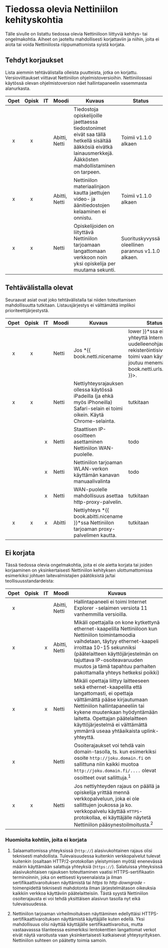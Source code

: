 # Tiedossa olevia Nettiniilon kehityskohtia

Tälle sivulle on listattu tiedossa olevia Nettiniiloon liittyviä kehitys- tai ongelmakohtia. Aiheet on jaoteltu mahdollisesti korjattaviin ja niihin, joita ei aiota tai voida Nettiniilosta riippumattomista syistä korjata.

## Tehdyt korjaukset

Lista aiemmin tehtävälistalla olleista puutteista, jotka on korjattu. Versioviittaukset viittavat Nettiniilon ohjelmistoversioihin. Nettiniilossasi käytössä olevan ohjelmistoversion näet hallintapaneelin vasemmasta alanurkasta.

|Opet | Opisk | IT | Moodi | Kuvaus           | Status  |
|:---:|:-----:|:--:|-------|------------------|---------|
| x   | x     |    | Abitti, Netti| Tiedostoja opiskelijoille jaettaessa tiedostonimet eivät saa tällä hetkellä sisältää ääkkösiä eivätkä lainausmerkkejä. Ääkkösten mahdollistaminen on tarpeen. | Toimii v1.1.0 alkaen |
| x   | x     |    | Abitti, Netti| Nettiniilon materiaalinjaon kautta jaettujen video- ja äänitiedostojen kelaaminen ei onnistu. | Toimii v1.1.0 alkaen |
| x   | x     |    | Netti | Opiskelijoiden on liityttävä Nettiniilon tarjoamaan langattomaan verkkoon noin yksi opiskelija per muutama sekunti. | Suorituskyvyssä oleellinen parannus v1.1.0 alkaen. |

## Tehtävälistalla olevat

Seuraavat asiat ovat joko tehtävälistalla tai niiden toteuttamisen mahdollisuutta tutkitaan. Listausjärjestys ei välttämättä implikoi prioriteettijärjestystä.

|Opet | Opisk | IT | Moodi | Kuvaus           | Status  |
|:---:|:-----:|:--:|-------|------------------|---------|
| x   | x     |    | Netti | Jos *{{ book.netti.nicename | lower }}*ssa ei ole yhteyttä Internetiin, ei uudelleenohjaus rekisteröintisivulle toimi vaan käyttäjä joutuu menemään <{{ book.netti.urls.landing }}>. | tutkitaan |
| x   | x     |    | Netti | Nettiyhteysrajauksen ollessa käytössä iPadeilla (ja ehkä myös iPhoneilla) Safari-selain ei toimi oikein. Käytä Chrome-selainta. | tutkitaan |
|     |       | x  | Netti | Staattisen IP-osoitteen asettaminen Nettiniilon WAN-puolelle. | todo |
|     |       | x  | Netti | Nettiniilon tarjoaman WLAN-verkon käyttämän kanavan manuaalivalinta | todo |
|     |       | x  | Netti | WAN-puolelle mahdollisuus asettaa http-proxy-palvelin. | tutkitaan |
| x   | x     | x  | Abitti| Nettiyhteys *{{ book.abitti.nicename }}*ssa Nettiniilon tarjoaman proxy-palvelimen kautta. | tutkitaan |


## Ei korjata

Tässä tiedossa olevia ongelmakohtia, joita ei ole aietta korjata tai joiden korjaaminen on yksinkertaisesti Nettiniilon kehityksen ulottumattomissa esimerkiksi johtuen laitevalmistajien päätöksistä ja/tai teollisuusstandardeista:

|Opet | Opisk | IT | Moodi | Kuvaus           |
|:---:|:-----:|:--:|-------|------------------|
| x   |       |    | Abitti, Netti | Hallintapaneeli ei toimi Internet Explorer -selaimen versiota 11 vanhemmilla versioilla. |
| x   |       | x  | Abitti, Netti | Mikäli opettajalla on kone kytkettynä ethernet-kaapelilla Nettiniiloon kun Nettiniilon toimintamoodia vaihdetaan, täytyy ethernet-kaapeli irroittaa 10-15 sekunniksi (päätelaitteen käyttöjärjestelmän on tajuttava IP-osoiteavaruuden muutos ja tämä tapahtuu parhaiten pakottamalla yhteys hetkeksi poikki) |
| x   |       | x  | Netti | Mikäli opettaja liittyy laitteeseen sekä ethernet-kaapelilla että langattomasti, ei opettaja välttämättä pääse kirjautumaan Nettiniilon hallintapaneeliin tai kykene muutenkaan hyödyntämään laitetta. Opettajan päätelaitteen käyttöjärjestelmä ei välttämättä ymmärrä useaa yhtäaikaista uplink-yhteyttä. |
| x   |       |    | Netti | Osoiterajaukset voi tehdä vain domain-tasolla, ts. kun esimerkiksi osoite `http://joku.domain.fi` on sallittuna niin kaikki muotoa `http://joku.domain.fi/....` olevat osoitteet ovat sallittuja.<sup>1</sup> |
| x   | x     |    | Netti | Jos nettiyhteyden rajaus on päällä ja opiskelija yrittää mennä verkkopalveluun, joka ei ole sallittujen joukossa ja ko. verkkopalvelu käyttää <kbd>HTTPS</kbd>-protokollaa, ei käyttäjälle näytetä Nettiniilon pääsynestoilmoitusta.<sup>2</sup> |

### Huomioita kohtiin, joita ei korjata

1. Salaamattomissa yhteyksissä (`http://`) alasivukohtainen rajaus olisi teknisesti mahdollista. Tulevaisuudessa kuitenkin verkkopalvelut tulevat kuitenkin (osaltaan HTTP/2-protokollan yleistymisen myötä) enenevässä määrin käyttämään salattuja yhteyksiä (`https://`). Salatuissa yhteyksissä alasivukohtaisen rajauksen toteuttaminen vaatisi HTTPS-sertifikaatin terminoinnin, joka on eettisesti kyseenalaista ja ilman sertifikaattivaroituksen näyttämistä tai *https to http downgrade* -toimenpidettä teknisesti mahdotonta ilman järjestelmätason oikeuksia kaikkiin verkkoa käyttäviin päätelaitteisiin. Tästä syystä Nettiniilon osoiterajausta ei voi tehdä yksittäisen alasivun tasolla nyt eikä tulevaisuudessa.

2. Nettiniilon tarjoaman virheilmoituksen näyttäminen edellyttäisi HTTPS-sertifikaattivaroituksen näyttämistä käyttäjälle kuten edellä. Yksi mahdollisuus olisi näyttää käyttäjälle sertifikaattivaroitus, mutta vastaavasssa tilanteessa esimerkiksi lentokenttien langattomat verkot eivät näytä varoitusta vaan yksinkertaisesti katkaisevat yhteysyrityksen. Nettiniilon suhteen on päätetty toimia samoin.